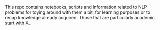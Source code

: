 This repo contains notebooks, scripts and information related to NLP problems for toying around with them a bit, for learning purposes or to recap knowledge already acquired. 
Those that are particularly academic start with X_

